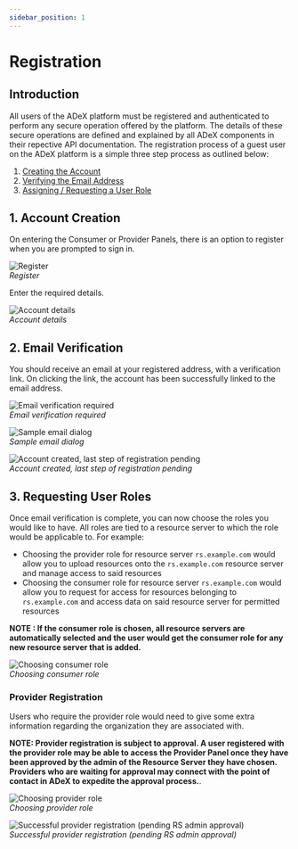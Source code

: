 ```yaml
---
sidebar_position: 1
---
```


# Registration

## Introduction

All users of the ADeX platform must be registered and authenticated to perform any secure operation offered by the platform. The details of these secure operations are defined and explained by all ADeX components in their repective API documentation. The registration process of a guest user on the ADeX platform is a simple three step process as outlined below:

1. [Creating the Account](#1-account-creation)
2. [Verifying the Email Address](#2-email-verification)
3. [Assigning / Requesting a User Role](#3-requesting-user-roles)

## 1. Account Creation

On entering the Consumer or Provider Panels, there is an option to register when you are prompted to sign in.

![Register](../resources/auth/reg.png)<br/>
*Register*

Enter the required details.

![Account details](../resources/auth/first-step-reg.png)<br/>
*Account details*

## 2. Email Verification

You should receive an email at your registered address, with a verification link. On clicking the link, the account has been successfully linked to the email address.

![Email verification required](../resources/auth/email-verification.png)<br/>
*Email verification required*

![Sample email dialog](../resources/auth/sample-email.png)<br/>
*Sample email dialog*

![Account created, last step of registration pending](../resources/auth/last-step.png)<br/>
*Account created, last step of registration pending*

## 3. Requesting User Roles

Once email verification is complete, you can now choose the roles you would like to have. All roles are tied to a resource server to which the role would be applicable to. For example:
* Choosing the provider role for resource server `rs.example.com` would allow you to upload resources onto the `rs.example.com` resource server and manage access to said resources
* Choosing the consumer role for resource server `rs.example.com` would allow you to request for access for resources belonging to `rs.example.com` and access data on said resource server for permitted resources

**NOTE : If the consumer role is chosen, all resource servers are automatically selected and the user would get the consumer role for any new resource server that is added.**

![Choosing consumer role](../resources/auth/cons-role.png)<br/>
*Choosing consumer role*

### Provider Registration

Users who require the provider role would need to give some extra information regarding the organization they are associated with. 

**NOTE: Provider registration is subject to approval. A user registered with the provider role may be able to access the Provider Panel once they have been approved by the admin of the Resource Server they have chosen. Providers who are waiting for approval may connect with the point of contact in ADeX to expedite the approval process.**.

![Choosing provider role](../resources/auth/prov-role.png)<br/>
*Choosing provider role*

![Successful provider registration (pending RS admin approval)](../resources/auth/succ-prov-reg.png)<br/>
*Successful provider registration (pending RS admin approval)*

